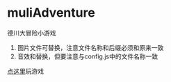 # muliAdventure
德川大冒险小游戏

1. 图片文件可替换，注意文件名称和后缀必须和原来一致
2. 音效和替换，但要注意与config.js中的文件名称一致

[点这里](http://39.102.53.204/muliAdventure/muliAdventure.html)玩游戏

